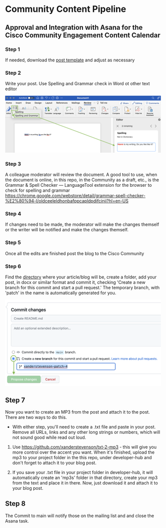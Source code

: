 # Community Content Pipeline

## Approval and Integration with Asana for the Cisco Community Engagement Content Calendar


### Step 1

If needed, download the [post template](https://github.com/xanderstevenson/community-content-pipeline/blob/main/community-post-template.docx) and adjust as necessary


### Step 2


Write your post. Use Spelling and Grammar check in Word ot other text editor

<img src="https://github.com/xanderstevenson/community-content-pipeline/blob/main/media/Word-Check.png?raw=true" width=800) />


### Step 3

A colleague moderator will review the document. A good tool to use, when the document is online, in this repo, in the Community as a draft, etc., is the Grammar & Spell Checker — LanguageTool extension for the browser to check for spelling and grammar
https://chrome.google.com/webstore/detail/grammar-spell-checker-%E2%80%94-l/oldceeleldhonbafppcapldpdifcinji?hl=en-US


### Step 4

If changes need to be made, the moderator will make the changes themself or the writer will be notified and make the changes themself. 


### Step 5

Once all the edits are finished post the blog to the Cisco Community


### Step 6

Find the [directory](https://github.com/xanderstevenson/community-content-pipeline/tree/main/developer-hub) where your article/blog will be, create a folder, add your post, in docx or similar format and commit it, checking 'Create a new branch for this commit and start a pull request.' The temporary branch, with 'patch' in the name is automatically generated for you.


<img src="https://github.com/xanderstevenson/community-content-pipeline/blob/main/media/Commit.png?raw=true" width=600) />


## Step 7

Now you want to create an MP3 from the post and attach it to the post. There are two ways to do this.

* With either step, you'll need to create a .txt file and paste in your post. Remove all URLs, links and any other long strings or numbers, which will not sound good while read out loud.


1. Use https://github.com/xanderstevenson/txt-2-mp3 - this will give you more control over the accent you want. When it's finished, upload the mp3 to your project folder in the this repo, under developer-hub and don't forget to attach it to your blog post.

2. If you save your .txt file in your project folder in developer-hub, it will automatically create an 'mp3s' folder in that directory, create your mp3 from the text and place it in there. Now, just download it and attach it to your blog post.



## Step 8

The Commit to main will notify those on the mailing list and and close the Asana task.




